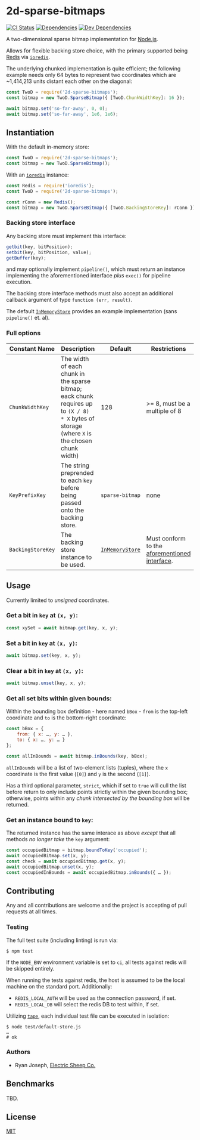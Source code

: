# 2d-sparse-bitmaps

[![CI Status][1]][2]
[![Dependencies][3]][4]
[![Dev Dependencies][5]][6]

A two-dimensional sparse bitmap implementation for [Node.js](https://nodejs.org/).

Allows for flexible backing store choice, with the primary supported being [Redis](http://redis.io/) via [`ioredis`](https://github.com/luin/ioredis).

The underlying chunked implementation is quite efficient; the following example needs only 64 bytes to represent two coordinates which are ~1,414,213 units distant each other on the diagonal:

```javascript
const TwoD = require('2d-sparse-bitmaps');
const bitmap = new TwoD.SparseBitmap({ [TwoD.ChunkWidthKey]: 16 });

await bitmap.set('so-far-away', 0, 0);
await bitmap.set('so-far-away', 1e6, 1e6);
```

## Instantiation

With the default in-memory store:

```javascript
const TwoD = require('2d-sparse-bitmaps');
const bitmap = new TwoD.SparseBitmap();
```

With an [`ioredis`](https://github.com/luin/ioredis) instance:

```javascript
const Redis = require('ioredis');
const TwoD = require('2d-sparse-bitmaps');

const rConn = new Redis();
const bitmap = new TwoD.SparseBitmap({ [TwoD.BackingStoreKey]: rConn });
```

### Backing store interface

Any backing store must implement this interface:

```javascript
getbit(key, bitPosition);
setbit(key, bitPosition, value);
getBuffer(key);
```

and may optionally implement `pipeline()`, which must return an instance implementing the aforementioned interface *plus* `exec()` for pipeline execution. 

The backing store interface methods must also accept an additional callback argument of type `function (err, result)`.

The default [`InMemoryStore`](stores/in-memory.js) provides an example implementation (sans `pipeline()` et. al).

### Full options

| Constant Name | Description | Default | Restrictions |
| --- | --- | --- | --- |
| `ChunkWidthKey` | The width of each chunk in the sparse bitmap; eack chunk requires up to `(X / 8) * X` bytes of storage (where `X` is the chosen chunk width) | 128 | >= 8, must be a multiple of 8 |
| `KeyPrefixKey` | The string preprended to each `key` before being passed onto the backing store. | `sparse-bitmap` | none |
| `BackingStoreKey` | The backing store instance to be used.  | [`InMemoryStore`](stores/in-memory.js) | Must conform to the [aforementioned interface][7]. |

## Usage

Currently limited to _unsigned_ coordinates.

### Get a bit in `key` at `(x, y)`:

```javascript
const xySet = await bitmap.get(key, x, y);
```

### Set a bit in `key` at `(x, y)`:

```javascript
await bitmap.set(key, x, y);
```

### Clear a bit in `key` at `(x, y)`:

```javascript
await bitmap.unset(key, x, y);
```

### Get all set bits within given bounds:

Within the bounding box definition - here named `bBox` - `from` is the top-left
coordinate and `to` is the bottom-right coordinate:

```javascript
const bBox = {
    from: { x: …, y: … },
    to: { x: …, y: … }
};

const allInBounds = await bitmap.inBounds(key, bBox);
```

`allInBounds` will be a list of two-element lists (tuples), where the `x` coordinate is the first value (`[0]`) and `y` is the second (`[1]`).

Has a third optional parameter, `strict`, which if set to `true` will cull the list before return to only include points strictly within the given bounding box; otherwise, points within any _chunk intersected by the bounding box_ will be returned.

### Get an instance bound to `key`:

The returned instance has the same interace as above _except_ that all methods _no longer take_ the `key` argument:

```javascript
const occupiedBitmap = bitmap.boundToKey('occupied');
await occupiedBitmap.set(x, y);
const check = await occupiedBitmap.get(x, y);
await occupiedBitmap.unset(x, y);
const occupiedInBounds = await occupiedBitmap.inBounds({ … });
```

## Contributing

Any and all contributions are welcome and the project is accepting of pull requests at all times.

### Testing

The full test suite (including linting) is run via:

```shell
$ npm test
```

If the `NODE_ENV` environment variable is set to `ci`, all tests against redis will be skipped entirely.

When running the tests against redis, the host is assumed to be the local machine on the standard port. Additionally:
* `REDIS_LOCAL_AUTH` will be used as the connection password, if set.
* `REDIS_LOCAL_DB` will select the redis DB to test within, if set.

Utilizing [`tape`][9], each individual test file can be executed in isolation:

```shell
$ node test/default-store.js
…
# ok
```

### Authors

* Ryan Joseph, [Electric Sheep Co.][8]

## Benchmarks

TBD.

## License

[MIT](LICENSE)

[1]: https://github.com/electric-sheep-co/2d-sparse-bitmaps-node/workflows/CI/badge.svg?branch=main
[2]: https://github.com/electric-sheep-co/2d-sparse-bitmaps-node/actions?query=workflow%3ACI
[3]: https://david-dm.org/electric-sheep-co/2d-sparse-bitmaps-node.svg
[4]: https://david-dm.org/electric-sheep-co/2d-sparse-bitmaps-node
[5]: https://david-dm.org/electric-sheep-co/2d-sparse-bitmaps-node/dev-status.svg
[6]: https://david-dm.org/electric-sheep-co/2d-sparse-bitmaps-node?type=dev
[7]: https://github.com/electric-sheep-co/2d-sparse-bitmaps-node/#backing-store-interface
[8]: https://electricsheep.co
[9]: https://www.npmjs.com/package/tape